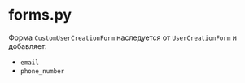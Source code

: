 # forms.py

Форма `CustomUserCreationForm` наследуется от `UserCreationForm` и добавляет:
- `email`
- `phone_number`
